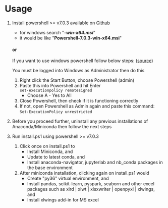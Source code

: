 # Usage

1. Install powershell >= v7.0.3 available on <a href="https://github.com/Powershell/Powershell/releases/latest">Github</a>
   *   for windows search "<i><b>-win-x64.msi</b></i>"
   *   it would be like "<b>Powershell-7.0.3-win-x64.msi</b>"  
   #### or  
   If you want to use windows powershell follow below steps: ([source](https://answers.microsoft.com/en-us/windows/forum/windows_10-performance/whats-wrong-with-my-windows-powershell/f05e72f2-a429-4ee0-81fb-910c8c8a1306?auth=1))  
   
   You must be logged into Windows as Administrator then do this  
      1.  Right click the Start Button, choose Powershell (admin)
      2.  Paste this into Powershell and hit Enter  
            `set-executionpolicy remotesigned`
          * Choose A - Yes to All
      3.  Close Powershell, then check if it is functioning correctly
      4.  If not, open Powershell as Admin again and paste this command:  
            `Set-ExecutionPolicy unrestricted`
   

2.  Before you proceed further, uninstall any previous installations of Anaconda/Miniconda then follow the next steps
3.  Run install.ps1 using powershell >= v7.0.3
    1.  Click once on install.ps1 to
        *   Install Miniconda, and
        *   Update to latest conda, and
        *   Install anaconda-navigator, jupyterlab and nb_conda packages in the base environment
    2.  After miniconda installation, clicking again on install.ps1 would
        *   Create "py36" virtual environment, and
        *   Install pandas, scikit-learn, pyspark, seaborn and other excel packages such as xlrd | xlwt | xlsxwriter | openpyxl | xlwings, and
        *   Install xlwings add-in for MS excel
